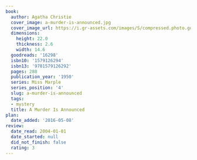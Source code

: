```yaml
---
book:
  author: Agatha Christie
  cover_image: a-murder-is-announced.jpg
  cover_image_url: https://i.gr-assets.com/images/S/compressed.photo.goodreads.com/books/1348508635l/16298.jpg
  dimensions:
    height: 22.0
    thickness: 2.6
    width: 14.6
  goodreads: '16298'
  isbn10: '1579126294'
  isbn13: '9781579126292'
  pages: 288
  publication_year: '1950'
  series: Miss Marple
  series_position: '4'
  slug: a-murder-is-announced
  tags:
  - mystery
  title: A Murder Is Announced
plan:
  date_added: '2016-05-08'
review:
  date_read: 2004-01-01
  date_started: null
  did_not_finish: false
  rating: 3
---
```

